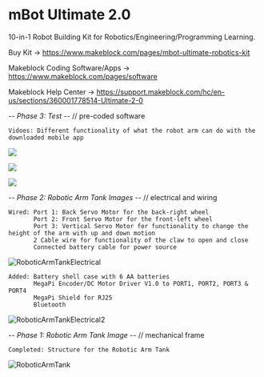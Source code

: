 # mBot Ultimate 2.0
10-in-1 Robot Building Kit for Robotics/Engineering/Programming Learning.

Buy Kit -> https://www.makeblock.com/pages/mbot-ultimate-robotics-kit

Makeblock Coding Software/Apps -> https://www.makeblock.com/pages/software

Makeblock Help Center -> https://support.makeblock.com/hc/en-us/sections/360001778514-Ultimate-2-0

-- *Phase 3: Test* --
// pre-coded software 
```
Vidoes: Different functionality of what the robot arm can do with the downloaded mobile app 
```
[![](https://markdown-videos-api.jorgenkh.no/youtube/r2Qvha4MfTY/)](https://youtu.be/r2Qvha4MfTY) 

[![](https://markdown-videos-api.jorgenkh.no/youtube/dcb649UFilM/)](https://youtu.be/dcb649UFilM)

[![](https://markdown-videos-api.jorgenkh.no/youtube/CFL8jcd0rSs/)](https://youtu.be/CFL8jcd0rSs)

-- *Phase 2: Robotic Arm Tank Images* --
// electrical and wiring
```
Wired: Port 1: Back Servo Motor for the back-right wheel
       Port 2: Front Servo Motor for the front-left wheel
       Port 3: Vertical Servo Motor for functionality to change the height of the arm with up and down motion
       2 Cable wire for functionality of the claw to open and close
       Connected battery cable for power source
```
![RoboticArmTankElectrical](https://github.com/marysaray/mBot-Ultimate-2.0/assets/82470838/c9fda780-713a-47fe-942e-557675d051fe)
```
Added: Battery shell case with 6 AA batteries
       MegaPi Encoder/DC Motor Driver V1.0 to PORT1, PORT2, PORT3 & PORT4
       MegaPi Shield for RJ25
       Bluetooth 
```
![RoboticArmTankElectrical2](https://github.com/marysaray/mBot-Ultimate-2.0/assets/82470838/b200b5fb-8fd0-4c4d-9e49-f8de878c77b9)

-- *Phase 1: Robotic Arm Tank Image* --
// mechanical frame
```
Completed: Structure for the Robotic Arm Tank
```
![RoboticArmTank](https://github.com/marysaray/mBot-Ultimate-2.0/assets/82470838/e2ca0e23-1b6b-4bd0-a4ca-5435d95def7a)
